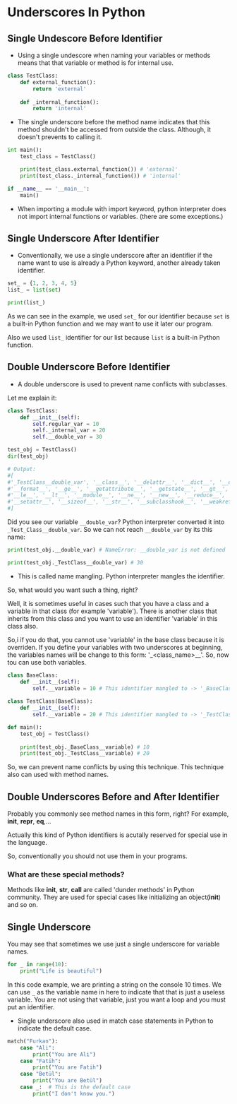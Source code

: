 # Underscores In Python

## Single Undescore Before Identifier

* Using a single undescore when naming your variables or methods
  means that that variable or method is for internal use.

```python
class TestClass:
    def external_function():
        return 'external'
    
    def _internal_function():
        return 'internal'
```

* The single underscore before the method name indicates that
  this method shouldn't be accessed from outside the class.
  Although, it doesn't prevents to calling it.

```python
int main():
    test_class = TestClass()

    print(test_class.external_function()) # 'external'
    print(test_class._internal_function()) # 'internal'

if __name__ == '__main__':
    main()
```

* When importing a module with import keyword, python interpreter
  does not import internal functions or variables. (there are some exceptions.)

## Single Underscore After Identifier

* Conventionally, we use a single underscore after an identifier
  if the name want to use is already a Python keyword, another
  already taken identifier.

```python
set_ = {1, 2, 3, 4, 5}
list_ = list(set)

print(list_)
```

As we can see in the example, we used `set_` for our identifier because `set` is
a built-in Python function and we may want to use it later our program.

Also we used `list_` identifier for our list because `list` is a
built-in Python function.

## Double Underscore Before Identifier

* A double underscore is used to prevent name conflicts with subclasses.

Let me explain it:
```python
class TestClass:
    def __init__(self):
        self.regular_var = 10
        self._internal_var = 20
        self.__double_var = 30

test_obj = TestClass()
dir(test_obj)

# Output:
#[
#'_TestClass__double_var', '__class__', '__delattr__', '__dict__', '__dir__', '__doc__', '__eq__',
#'__format__', '__ge__', '__getattribute__', '__getstate__', '__gt__', '__hash__', '__init__', '__init_subclass__',
#'__le__', '__lt__', '__module__', '__ne__', '__new__', '__reduce__', '__reduce_ex__', '__repr__',
#'__setattr__', '__sizeof__', '__str__', '__subclasshook__', '__weakref__', '_internal_var', 'regular_var'
#]
```

Did you see our variable `__double_var`?
Python interpreter converted it into `_Test_Class__double_var`. So we can not reach `__double_var` by
its this name:

```python
print(test_obj.__double_var) # NameError: __double_var is not defined
```
```python
print(test_obj._TestClass__double_var) # 30
```

* This is called name mangling. Python interpreter mangles
  the identifier.

So, what would you want such a thing, right?

Well, it is sometimes useful in cases such that you have
a class and a variable in that class (for example 'variable').
There is another class that inherits from this class and you want
to use an identifier 'variable' in this class also.

So,i if you do that, you cannot use 'variable' in the base class because it is overriden.
If you define your variables with two underscores at beginning, the variables names will be change
to this form: '_<class_name>__<variable>'. So, now tou can use both variables.

```python
class BaseClass:
    def __init__(self):
        self.__variable = 10 # This identifier mangled to -> '_BaseClass__variable'
    
class TestClass(BaseClass):
    def __init__(self):
        self.__variable = 20 # This identifier mangled to -> '_TestClass__variable'

def main():
    test_obj = TestClass()
    
    print(test_obj._BaseClass__variable) # 10
    print(test_obj._TestClass__variable) # 20
```
So, we can prevent name conflicts by using this technique.
This technique also can used with method names.

## Double Underscores Before and After Identifier

Probably you commonly see method names in this form, right?
For example, __init__, __repr__, __eq__,...

Actually this kind of Python identifiers is acutally reserved
for special use in the language.

So, conventionally you should not use them in your programs.

### What are these special methods?

Methods like __init__, __str__, __call__ are called 'dunder methods'
in Python community. They are used for special cases like initializing an object(__init__)
and so on.

## Single Underscore

You may see that sometimes we use just a single underscore for variable names.

```python
for _ in range(10):
    print("Life is beautiful")
```

In this code example, we are printing a string on the console 10 times.
We can use `_` as the variable name in here to indicate that that is just a useless variable.
You are not using that variable, just you want a loop and you must put an identifier.

* Single underscore also used in match case statements in Python to indicate the default case.

```python
match("Furkan"):
    case "Ali":
        print("You are Ali")
    case "Fatih":
        print("You are Fatih")
    case "Betül":
        print("You are Betül")
    case _:  # This is the default case
        print("I don't know you.")
```
